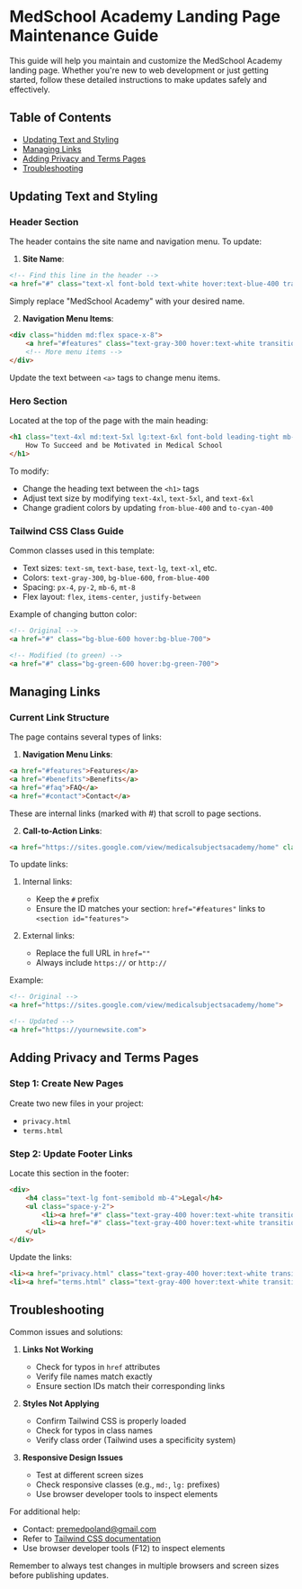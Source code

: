 # MedSchool Academy Landing Page Maintenance Guide

This guide will help you maintain and customize the MedSchool Academy landing page. Whether you're new to web development or just getting started, follow these detailed instructions to make updates safely and effectively.

## Table of Contents
- [Updating Text and Styling](#updating-text-and-styling)
- [Managing Links](#managing-links)
- [Adding Privacy and Terms Pages](#adding-privacy-and-terms-pages)
- [Troubleshooting](#troubleshooting)

## Updating Text and Styling

### Header Section
The header contains the site name and navigation menu. To update:

1. **Site Name**:
```html
<!-- Find this line in the header -->
<a href="#" class="text-xl font-bold text-white hover:text-blue-400 transition duration-300">MedSchool Academy</a>
```
Simply replace "MedSchool Academy" with your desired name.

2. **Navigation Menu Items**:
```html
<div class="hidden md:flex space-x-8">
    <a href="#features" class="text-gray-300 hover:text-white transition duration-300">Features</a>
    <!-- More menu items -->
</div>
```
Update the text between `<a>` tags to change menu items.

### Hero Section
Located at the top of the page with the main heading:

```html
<h1 class="text-4xl md:text-5xl lg:text-6xl font-bold leading-tight mb-6 bg-gradient-to-r from-blue-400 to-cyan-400 bg-clip-text text-transparent">
    How To Succeed and be Motivated in Medical School
</h1>
```

To modify:
- Change the heading text between the `<h1>` tags
- Adjust text size by modifying `text-4xl`, `text-5xl`, and `text-6xl`
- Change gradient colors by updating `from-blue-400` and `to-cyan-400`

### Tailwind CSS Class Guide
Common classes used in this template:

- Text sizes: `text-sm`, `text-base`, `text-lg`, `text-xl`, etc.
- Colors: `text-gray-300`, `bg-blue-600`, `from-blue-400`
- Spacing: `px-4`, `py-2`, `mb-6`, `mt-8`
- Flex layout: `flex`, `items-center`, `justify-between`

Example of changing button color:
```html
<!-- Original -->
<a href="#" class="bg-blue-600 hover:bg-blue-700">

<!-- Modified (to green) -->
<a href="#" class="bg-green-600 hover:bg-green-700">
```

## Managing Links

### Current Link Structure
The page contains several types of links:

1. **Navigation Menu Links**:
```html
<a href="#features">Features</a>
<a href="#benefits">Benefits</a>
<a href="#faq">FAQ</a>
<a href="#contact">Contact</a>
```
These are internal links (marked with #) that scroll to page sections.

2. **Call-to-Action Links**:
```html
<a href="https://sites.google.com/view/medicalsubjectsacademy/home" class="inline-block px-8 py-4 bg-blue-600">
```

To update links:

1. Internal links:
   - Keep the `#` prefix
   - Ensure the ID matches your section: `href="#features"` links to `<section id="features">`

2. External links:
   - Replace the full URL in `href=""`
   - Always include `https://` or `http://`

Example:
```html
<!-- Original -->
<a href="https://sites.google.com/view/medicalsubjectsacademy/home">

<!-- Updated -->
<a href="https://yournewsite.com">
```

## Adding Privacy and Terms Pages

### Step 1: Create New Pages
Create two new files in your project:
- `privacy.html`
- `terms.html`

### Step 2: Update Footer Links
Locate this section in the footer:
```html
<div>
    <h4 class="text-lg font-semibold mb-4">Legal</h4>
    <ul class="space-y-2">
        <li><a href="#" class="text-gray-400 hover:text-white transition duration-300">Privacy Policy</a></li>
        <li><a href="#" class="text-gray-400 hover:text-white transition duration-300">Terms of Service</a></li>
    </ul>
</div>
```

Update the links:
```html
<li><a href="privacy.html" class="text-gray-400 hover:text-white transition duration-300">Privacy Policy</a></li>
<li><a href="terms.html" class="text-gray-400 hover:text-white transition duration-300">Terms of Service</a></li>
```

## Troubleshooting

Common issues and solutions:

1. **Links Not Working**
   - Check for typos in `href` attributes
   - Verify file names match exactly
   - Ensure section IDs match their corresponding links

2. **Styles Not Applying**
   - Confirm Tailwind CSS is properly loaded
   - Check for typos in class names
   - Verify class order (Tailwind uses a specificity system)

3. **Responsive Design Issues**
   - Test at different screen sizes
   - Check responsive classes (e.g., `md:`, `lg:` prefixes)
   - Use browser developer tools to inspect elements

For additional help:
- Contact: premedpoland@gmail.com
- Refer to [Tailwind CSS documentation](https://tailwindcss.com/docs)
- Use browser developer tools (F12) to inspect elements

Remember to always test changes in multiple browsers and screen sizes before publishing updates.